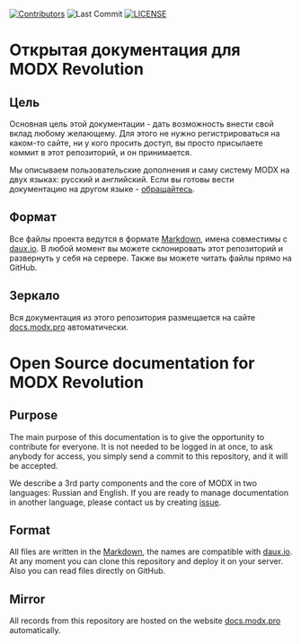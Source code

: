 [![Contributors](https://img.shields.io/github/contributors/modxorg/Docs.svg?style=flat-square)](https://github.com/modxorg/Docs/graphs/contributors)
![Last Commit](https://img.shields.io/github/last-commit/bezumkin/Docs.svg?style=flat-square)
[![LICENSE](https://img.shields.io/badge/License-GPL%20v2-blue.svg)](./license.txt)

# Открытая документация для MODX Revolution

## Цель

Основная цель этой документации - дать возможность внести свой вклад любому желающему.
Для этого не нужно регистрироваться на каком-то сайте, ни у кого просить доступ, вы просто присылаете коммит в этот репозиторий, и он принимается.

Мы описываем пользовательские дополнения и саму систему MODX на двух языках: русский и английский.
Если вы готовы вести документацию на другом языке - [обращайтесь][1].

## Формат

Все файлы проекта ведутся в формате [Markdown][2], имена совместимы с [daux.io][3].
В любой момент вы можете склонировать этот репозиторий и развернуть у себя на сервере. Также вы можете читать файлы прямо на GitHub.

## Зеркало

Вся документация из этого репозитория размещается на сайте [docs.modx.pro][4] автоматически.

# Open Source documentation for MODX Revolution

## Purpose

The main purpose of this documentation is to give the opportunity to contribute for everyone.
It is not needed to be logged in at once, to ask anybody for access, you simply send a commit to this repository, and it will be accepted.

We describe a 3rd party components and the core of MODX in two languages: Russian and English.
If you are ready to manage documentation in another language, please contact us by creating [issue][1].

## Format

All files are written in the [Markdown][2], the names are compatible with [daux.io][3].
At any moment you can clone this repository and deploy it on your server. Also you can read files directly on GitHub.

## Mirror

All records from this repository are hosted on the website [docs.modx.pro][5] automatically.

[1]: https://github.com/bezumkin/Docs/
[2]: http://daringfireball.net/projects/markdown/syntax
[3]: http://daux.io
[4]: http://docs.modx.pro
[5]: http://docs.modx.pro/en/
